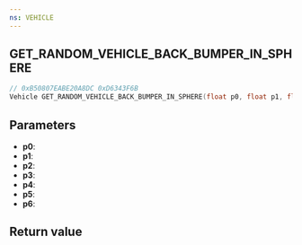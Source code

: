 ```yaml
---
ns: VEHICLE
---
```

## GET_RANDOM_VEHICLE_BACK_BUMPER_IN_SPHERE

```c
// 0xB50807EABE20A8DC 0xD6343F6B
Vehicle GET_RANDOM_VEHICLE_BACK_BUMPER_IN_SPHERE(float p0, float p1, float p2, float p3, int p4, int p5, int p6);
```


## Parameters
* **p0**: 
* **p1**: 
* **p2**: 
* **p3**: 
* **p4**: 
* **p5**: 
* **p6**: 

## Return value
